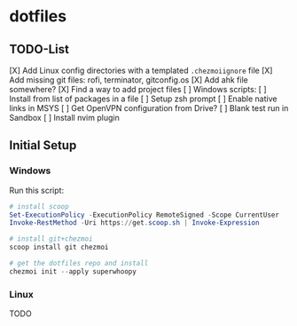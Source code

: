 # dotfiles

## TODO-List

[X] Add Linux config directories with a templated `.chezmoiignore` file
[X] Add missing git files: rofi, terminator, gitconfig.os
[X] Add ahk file somewhere?
[X] Find a way to add project files
[ ] Windows scripts:
    [ ] Install from list of packages in a file
    [ ] Setup zsh prompt
    [ ] Enable native links in MSYS
    [ ] Get OpenVPN configuration from Drive?
[ ] Blank test run in Sandbox
[ ] Install nvim plugin


## Initial Setup

### Windows

Run this script:

```ps1
# install scoop
Set-ExecutionPolicy -ExecutionPolicy RemoteSigned -Scope CurrentUser
Invoke-RestMethod -Uri https://get.scoop.sh | Invoke-Expression

# install git+chezmoi
scoop install git chezmoi

# get the dotfiles repo and install
chezmoi init --apply superwhoopy
```


### Linux

TODO



